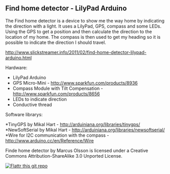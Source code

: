 Find home detector - LilyPad Arduino
---


The Find home detector is a device to show me the way home by indicating the direction with a light. It uses a LilyPad, GPS, compass and some LEDs. Using the GPS to get a position and then calculate the direction to the location of my home. The compass is then used to get my heading so it is possible to indicate the direction I should travel.

http://www.slickstreamer.info/2011/02/find-home-detector-lilypad-arduino.html


Hardware:

* LilyPad Arduino
* GPS Micro-Mini - http://www.sparkfun.com/products/8936
* Compass Module with Tilt Compensation - http://www.sparkfun.com/products/8656
* LEDs to indicate direction
* Conductive thread

Software librarys:

*TinyGPS by Mikal Hart  - http://arduiniana.org/libraries/tinygps/
*NewSoftSerial by Mikal Hart - http://arduiniana.org/libraries/newsoftserial/
*Wire for I2C communication with the compass - http://www.arduino.cc/en/Reference/Wire


Finde home detector by Marcus Olsson is licensed under a Creative Commons Attribution-ShareAlike 3.0 Unported License.

[![Flattr this git repo](http://api.flattr.com/button/flattr-badge-large.png)](https://flattr.com/submit/auto?user_id=macke&url=https://github.com/evilmachina/Find-home-detector&title=Find-home-detector&language=en_GB&tags=github&category=software)